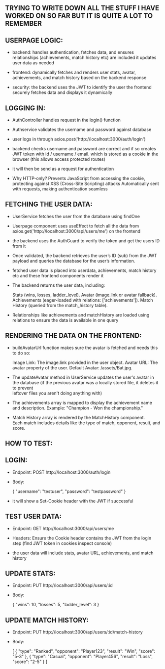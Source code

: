 ## TRYING TO WRITE DOWN ALL THE STUFF I HAVE WORKED ON SO FAR BUT IT IS QUITE A LOT TO REMEMBER

## USERPAGE LOGIC:

- backend: handles authentication, fetches data, and ensures relationships (achievements, match history etc) are included
  it updates user data as needed

- frontend: dynamically fetches and renders user stats, avatar, achievements, and match history based on the backend response

- security: the backend uses the JWT to identify the user
            the frontend securely fetches data and displays it dynamically

## LOGGING IN:

- AuthController handles request in the login() function
- Authservice validates the username and password against database

- user logs in through axios.post('http://localhost:3000/auth/login')
- backend checks username and password are correct and if so creates JWT token with id / username / email.
  which is stored as a cookie in the browser (this allows access protected routes)
- it will then be send as a request for authentication

- Why HTTP-only?
  Prevents JavaScript from accessing the cookie, protecting against XSS (Cross-Site Scripting) attacks
  Automatically sent with requests, making authentication seamless


## FETCHING THE USER DATA:

- UserService fetches the user from the database using findOne

- Userpage component uses useEffect to fetch all the data from axios.get('http://localhost:3000/api/users/me') on the frontend
- the backend uses the AuthGuard to verify the token and get the users ID from it
- Once validated, the backend retrieves the user’s ID (sub) from the JWT payload and queries the database for the user’s information.
- fetched user data is placed into userdata, achievements, match history etc and these frontend components render it

- The backend returns the user data, including:

	Stats (wins, losses, ladder_level).
	Avatar (image.link or avatar fallback).
	Achievements (eager-loaded with relations: ['achievements']).
	Match History (queried from the match_history table).

- Relationships like achievements and matchHistory are loaded using relations to ensure the data is available in one query

## RENDERING THE DATA ON THE FRONTEND:

- buildAvatarUrl function makes sure the avatar is fetched and needs this to do so:

	Image Link: The image.link provided in the user object.
	Avatar URL: The avatar property of the user.
	Default Avatar: /assets/Bat.jpg.

- The updateAvatar method in UserService updates the user's avatar in the database (if the previous avatar was a locally stored file, it deletes it to prevent  
   leftover files you aren't doing anything with)

- The achievements array is mapped to display the achievement name and description.
  Example: "Champion - Won the championship."

- Match History array is rendered by the MatchHistory component.	
  Each match includes details like the type of match, opponent, result, and score.

## HOW TO TEST:

## LOGIN:

- Endpoint: POST http://localhost:3000/auth/login

- Body:

  {
  "username": "testuser",
  "password": "testpassword"
  }

- it will show a Set-Cookie header with the JWT if successful

## TEST USER DATA:

- Endpoint: GET http://localhost:3000/api/users/me

- Headers:
  Ensure the Cookie header contains the JWT from the login step (find JWT token in cookies inspect console)

- the user data will include stats, avatar URL, achievements, and match history

## UPDATE STATS:

- Endpoint: PUT http://localhost:3000/api/users/:id

- Body:

	{
	"wins": 10,
	"losses": 5,
	"ladder_level": 3
	}

## UPDATE MATCH HISTORY:

- Endpoint: PUT http://localhost:3000/api/users/:id/match-history

- Body:

	[
	{
		"type": "Ranked",
		"opponent": "Player123",
		"result": "Win",
		"score": "5-3"
	},
	{
		"type": "Casual",
		"opponent": "Player456",
		"result": "Loss",
		"score": "2-5"
	}
	]





